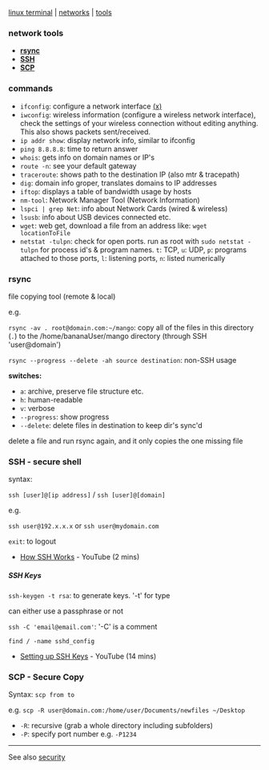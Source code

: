 [linux terminal](terminal.md) | [networks](../networks/index.md) | [tools](../tools.md)

### network tools
- **[rsync](#rsync)**
- **[SSH](#ssh---secure-shell)**
- **[SCP](#scp)**

### commands
- `ifconfig`: configure a network interface [(x)](http://net-tools.sourceforge.net/man/ifconfig.8.html)
- `iwconfig`: wireless information (configure a wireless network interface), check the settings of your wireless connection without editing anything. This also shows packets sent/received.
- `ip addr show`: display network info, similar to ifconfig
- `ping 8.8.8.8`: time to return answer
- `whois`: gets info on domain names or IP's
- `route -n`: see your default gateway
- `traceroute`: shows path to the destination IP (also mtr & tracepath)
- `dig`: domain info groper, translates domains to IP addresses
- `iftop`: displays a table of bandwidth usage by hosts
- `nm-tool`: Network Manager Tool (Network Information)
- `lspci | grep Net`: info about Network Cards (wired & wireless)
- `lsusb`: info about USB devices connected etc.
- `wget`: web get, download a file from an address like: `wget locationToFile`
- `netstat -tulpn`: check for open ports. run as root with `sudo netstat -tulpn` for process id's & program names. `t`: TCP, `u`: UDP, `p`: programs attached to those ports, `l`: listening ports, `n`: listed numerically


### rsync
file copying tool (remote & local)

e.g.

`rsync -av . root@domain.com:~/mango`: copy all of the files in this directory (`.`) to the /home/bananaUser/mango directory (through SSH 'user@domain')

`rsync --progress --delete -ah source destination`: non-SSH usage

**switches:**
- `a`: archive, preserve file structure etc.
- `h`: human-readable
- `v`: verbose
- `--progress`: show progress
- `--delete`: delete files in destination to keep dir's sync'd

delete a file and run rsync again, and it only copies the one missing file

### SSH - secure shell

syntax:

`ssh [user]@[ip address]` / `ssh [user]@[domain]`

e.g.

`ssh user@192.x.x.x` or `ssh user@mydomain.com`

`exit`: to logout

- [How SSH Works](https://www.youtube.com/watch?v=zlv9dI-9g1U) - YouTube (2 mins)

##### SSH Keys
`ssh-keygen -t rsa`: to generate keys. '-t' for type

can either use a passphrase or not

`ssh -C 'email@email.com'`: '-C' is a comment

`find / -name sshd_config`

- [Setting up SSH Keys](https://www.youtube.com/watch?v=-J9wUW5NhOQ) - YouTube (14 mins)

### SCP - Secure Copy
Syntax: `scp from to`

e.g. `scp -R user@domain.com:/home/user/Documents/newfiles ~/Desktop`

- `-R`: recursive (grab a whole directory including subfolders)
- `-P`: specify port number e.g. `-P1234`

---

See also [security](security.md)
